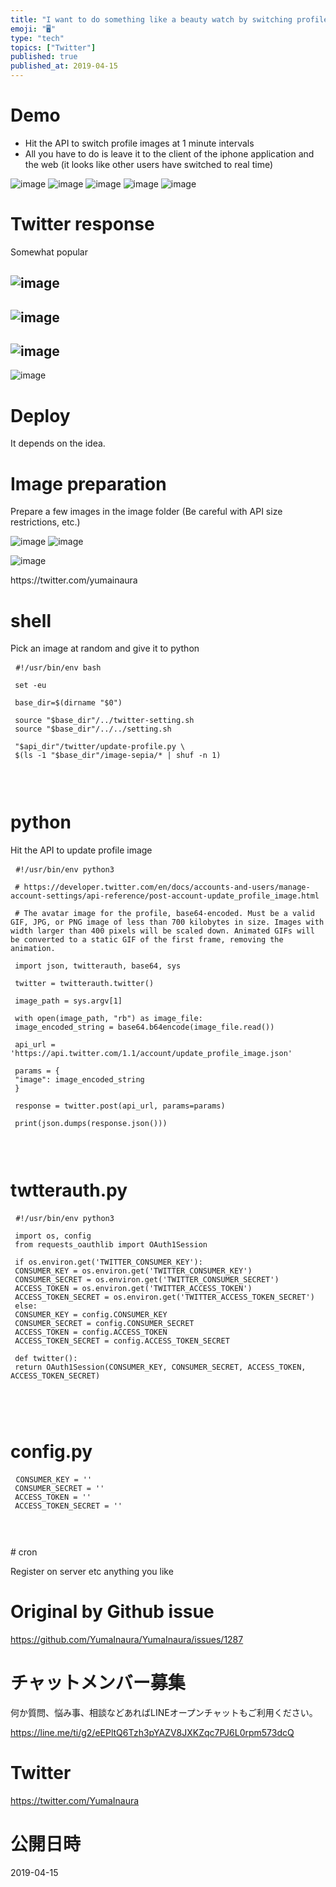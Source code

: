 ```yaml
---
title: "I want to do something like a beauty watch by switching profile images"
emoji: "🖥"
type: "tech"
topics: ["Twitter"]
published: true
published_at: 2019-04-15
---
```


<h1> Demo </h1>

<ul>
<li> Hit the API to switch profile images at 1 minute intervals </li>
<li> All you have to do is leave it to the client of the iphone application and the web (it looks like other users have switched to real time) </li>
</ul>

<p><img src="https://user-images.githubusercontent.com/13635059/56091607-0cb51e80-5eec-11e9-8c4a-82f902e8a907.png" alt="image">
<img src="https://user-images.githubusercontent.com/13635059/56091609-1179d280-5eec-11e9-874f-1436694c21f6.png" alt="image">
<img src="https://user-images.githubusercontent.com/13635059/56091608-0fb00f00-5eec-11e9-92fb-2dd8429b98eb.png" alt="image">
<img src="https://user-images.githubusercontent.com/13635059/56091683-e2179580-5eec-11e9-83bb-78477117c372.png" alt="image">
<img src="https://user-images.githubusercontent.com/13635059/56091687-e93ea380-5eec-11e9-93e4-5bae838056a9.png" alt="image"></p>

<h1> Twitter response </h1>

<p> Somewhat popular </p>

<h2><img src="https://user-images.githubusercontent.com/13635059/56091661-9369fb80-5eec-11e9-9706-739168eda9b0.png" alt="image"></h2>

<h2><img src="https://user-images.githubusercontent.com/13635059/56091662-949b2880-5eec-11e9-8dd0-fb83d719febd.png" alt="image"></h2>

<h2><img src="https://user-images.githubusercontent.com/13635059/56091666-9c5acd00-5eec-11e9-88f4-89dcae18c8df.png" alt="image"></h2>

<p><img src="https://user-images.githubusercontent.com/13635059/56091650-71707900-5eec-11e9-9424-d76f642b4232.png" alt="image"></p>

<h1> Deploy </h1>

<p> It depends on the idea. </p>

<h1> Image preparation </h1>

<p> Prepare a few images in the image folder (Be careful with API size restrictions, etc.) </p>

<p><img src="https://user-images.githubusercontent.com/13635059/56091611-163e8680-5eec-11e9-871f-94f9f015108d.png" alt="image">
<img src="https://user-images.githubusercontent.com/13635059/56091612-19d20d80-5eec-11e9-82a4-bfb9e1ec93a9.png" alt="image"></p>

<p><img src="https://user-images.githubusercontent.com/13635059/56091677-ca401180-5eec-11e9-8a65-a18a96794ccb.png" alt="image"></p>

<p> https://twitter.com/yumainaura </p>

<h1> shell </h1>

<p> Pick an image at random and give it to python </p>

<pre> <code class="sh">#!/usr/bin/env bash 
 
 set -eu 
 
 base_dir=$(dirname &quot;$0&quot;) 
 
 source &quot;$base_dir&quot;/../twitter-setting.sh 
 source &quot;$base_dir&quot;/../../setting.sh 
 
 &quot;$api_dir&quot;/twitter/update-profile.py \ 
 $(ls -1 &quot;$base_dir&quot;/image-sepia/* | shuf -n 1) 
 
 
</code> </pre>

<h1> python </h1>

<p> Hit the API to update profile image </p>

<pre> <code class="py">#!/usr/bin/env python3 
 
 # https://developer.twitter.com/en/docs/accounts-and-users/manage-account-settings/api-reference/post-account-update_profile_image.html 
 
 # The avatar image for the profile, base64-encoded. Must be a valid GIF, JPG, or PNG image of less than 700 kilobytes in size. Images with width larger than 400 pixels will be scaled down. Animated GIFs will be converted to a static GIF of the first frame, removing the animation. 
 
 import json, twitterauth, base64, sys 
 
 twitter = twitterauth.twitter() 
 
 image_path = sys.argv[1] 
 
 with open(image_path, &quot;rb&quot;) as image_file: 
 image_encoded_string = base64.b64encode(image_file.read()) 
 
 api_url = &#39;https://api.twitter.com/1.1/account/update_profile_image.json&#39; 
 
 params = { 
 &quot;image&quot;: image_encoded_string 
 } 
 
 response = twitter.post(api_url, params=params) 
 
 print(json.dumps(response.json())) 
 
 
</code> </pre>

<h1> twtterauth.py </h1>

<pre> <code class="py">#!/usr/bin/env python3 
 
 import os, config 
 from requests_oauthlib import OAuth1Session 
 
 if os.environ.get(&#39;TWITTER_CONSUMER_KEY&#39;): 
 CONSUMER_KEY = os.environ.get(&#39;TWITTER_CONSUMER_KEY&#39;) 
 CONSUMER_SECRET = os.environ.get(&#39;TWITTER_CONSUMER_SECRET&#39;) 
 ACCESS_TOKEN = os.environ.get(&#39;TWITTER_ACCESS_TOKEN&#39;) 
 ACCESS_TOKEN_SECRET = os.environ.get(&#39;TWITTER_ACCESS_TOKEN_SECRET&#39;) 
 else: 
 CONSUMER_KEY = config.CONSUMER_KEY 
 CONSUMER_SECRET = config.CONSUMER_SECRET 
 ACCESS_TOKEN = config.ACCESS_TOKEN 
 ACCESS_TOKEN_SECRET = config.ACCESS_TOKEN_SECRET 
 
 def twitter(): 
 return OAuth1Session(CONSUMER_KEY, CONSUMER_SECRET, ACCESS_TOKEN, ACCESS_TOKEN_SECRET) 
 
 
 
</code> </pre>

<h1> config.py </h1>

<pre> <code class="py">CONSUMER_KEY = &#39;&#39; 
 CONSUMER_SECRET = &#39;&#39; 
 ACCESS_TOKEN = &#39;&#39; 
 ACCESS_TOKEN_SECRET = &#39;&#39; 
 
 
</code> </pre>

<p> # cron </p>

<p> Register on server etc 
 anything you like </p>


# Original by Github issue

https://github.com/YumaInaura/YumaInaura/issues/1287








<!-- Update From Qiita API -->

# チャットメンバー募集


何か質問、悩み事、相談などあればLINEオープンチャットもご利用ください。

https://line.me/ti/g2/eEPltQ6Tzh3pYAZV8JXKZqc7PJ6L0rpm573dcQ





# Twitter


https://twitter.com/YumaInaura


<!-- Update From Qiita API -->



# 公開日時

2019-04-15
